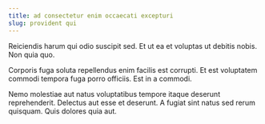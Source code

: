 ```yaml
---
title: ad consectetur enim occaecati excepturi
slug: provident qui
---
```


Reiciendis harum qui odio suscipit sed. Et ut ea et voluptas ut debitis nobis. Non quia quo.

Corporis fuga soluta repellendus enim facilis est corrupti. Et est voluptatem commodi tempora fuga porro officiis. Est in a commodi.

Nemo molestiae aut natus voluptatibus tempore itaque deserunt reprehenderit. Delectus aut esse et deserunt. A fugiat sint natus sed rerum quisquam. Quis dolores quia aut.
